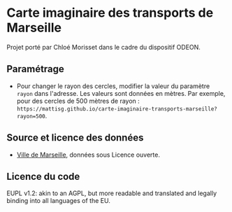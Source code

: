 # Carte imaginaire des transports de Marseille

Projet porté par Chloé Morisset dans le cadre du dispositif ODEON.

## Paramétrage

- Pour changer le rayon des cercles, modifier la valeur du paramètre `rayon` dans l'adresse. Les valeurs sont données en mètres. Par exemple, pour des cercles de 500 mètres de rayon : `https://mattisg.github.io/carte-imaginaire-transports-marseille?rayon=500`.

## Source et licence des données

- [Ville de Marseille](https://www.data.gouv.fr/fr/organizations/ville-de-marseille/), données sous Licence ouverte.

## Licence du code

EUPL v1.2: akin to an AGPL, but more readable and translated and legally binding into all languages of the EU.
